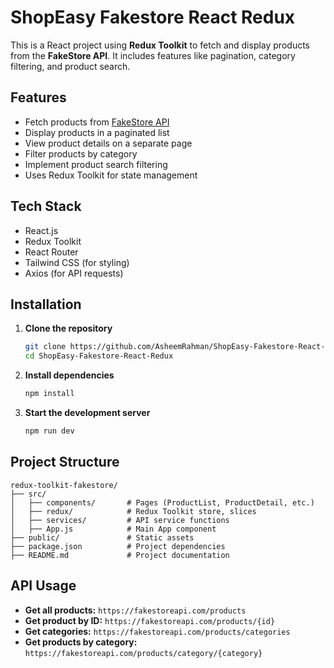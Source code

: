 # ShopEasy Fakestore React Redux

This is a React project using **Redux Toolkit** to fetch and display products from the **FakeStore API**. It includes features like pagination, category filtering, and product search.

## Features

- Fetch products from [FakeStore API](https://fakestoreapi.com/)
- Display products in a paginated list
- View product details on a separate page
- Filter products by category
- Implement product search filtering
- Uses Redux Toolkit for state management

## Tech Stack

- React.js
- Redux Toolkit
- React Router
- Tailwind CSS (for styling)
- Axios (for API requests)

## Installation

1. **Clone the repository**
   ```bash
   git clone https://github.com/AsheemRahman/ShopEasy-Fakestore-React-Redux.git
   cd ShopEasy-Fakestore-React-Redux
   ```

2. **Install dependencies**
   ```bash
   npm install
   ```

3. **Start the development server**
   ```bash
   npm run dev
   ```

## Project Structure
```
redux-toolkit-fakestore/
├── src/
│   ├── components/       # Pages (ProductList, ProductDetail, etc.)
│   ├── redux/            # Redux Toolkit store, slices
│   ├── services/         # API service functions
│   ├── App.js            # Main App component
├── public/               # Static assets
├── package.json          # Project dependencies
├── README.md             # Project documentation
```

## API Usage

- **Get all products:** `https://fakestoreapi.com/products`
- **Get product by ID:** `https://fakestoreapi.com/products/{id}`
- **Get categories:** `https://fakestoreapi.com/products/categories`
- **Get products by category:** `https://fakestoreapi.com/products/category/{category}`


